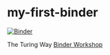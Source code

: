 # my-first-binder

[![Binder](https://mybinder.org/badge_logo.svg)](https://mybinder.org/v2/gh/jobindj/my-first-binder/master)

The Turing Way [Binder Workshop](https://github.com/alan-turing-institute/the-turing-way/blob/master/workshops/boost-research-reproducibility-binder/workshop-presentations/zero-to-binder.md)
